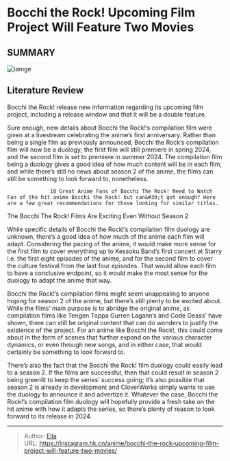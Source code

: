 # Bocchi the Rock! Upcoming Film Project Will Feature Two Movies


## SUMMARY 

![iamge](https://static1.srcdn.com/wordpress/wp-content/uploads/2023/10/bocchi-the-rock-compilation-film-visual-e1697298274460.jpg)

## Literature Review

Bocchi the Rock! release new information regarding its upcoming film project, including a release window and that it will be a double feature.





Sure enough, new details about Bocchi the Rock!’s compilation film were given at a livestream celebrating the anime’s first anniversary. Rather than being a single film as previously announced, Bocchi the Rock’s compilation film will now be a duology; the first film will still premiere in spring 2024, and the second film is set to premiere in summer 2024. The compilation film being a duology gives a good idea of how much content will be in each film, and while there’s still no news about season 2 of the anime, the films can still be something to look forward to, nonetheless.




                  10 Great Anime Fans of Bocchi The Rock! Need to Watch   Fan of the hit anime Bocchi the Rock! but can&#39;t get enough? Here are a few great recommendations for those looking for similar titles.   


 The Bocchi The Rock! Films Are Exciting Even Without Season 2 
          

While specific details of Bocchi the Rock!’s compilation film duology are unknown, there’s a good idea of how much of the anime each film will adapt. Considering the pacing of the anime, it would make more sense for the first film to cover everything up to Kessoku Band’s first concert at Starry i.e. the first eight episodes of the anime, and for the second film to cover the culture festival from the last four episodes. That would allow each film to have a conclusive endpoint, so it would make the most sense for the duology to adapt the anime that way.




Bocchi the Rock!’s compilation films might seem unappealing to anyone hoping for season 2 of the anime, but there’s still plenty to be excited about. While the films’ main purpose is to abridge the original anime, as compilation films like Tengen Toppa Gurren Lagann’s and Code Geass’ have shown, there can still be original content that can do wonders to justify the existence of the project. For an anime like Bocchi the Rock!, this could come about in the form of scenes that further expand on the various character dynamics, or even through new songs, and in either case, that would certainly be something to look forward to.

          

There’s also the fact that the Bocchi the Rock! film duology could easily lead to a season 2. If the films are successful, then that could result in season 2 being greenlit to keep the series’ success going; it’s also possible that season 2 is already in development and CloverWorks simply wants to use the duology to announce it and advertize it. Whatever the case, Bocchi the Rock!’s compilation film duology will hopefully provide a fresh take on the hit anime with how it adapts the series, so there’s plenty of reason to look forward to its release in 2024.






---

> Author: [Ella](https://instagram.hk.cn/)  
> URL: https://instagram.hk.cn/anime/bocchi-the-rock-upcoming-film-project-will-feature-two-movies/  

